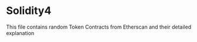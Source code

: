 # Solidity4
This file contains random Token Contracts from Etherscan and their detailed explanation 